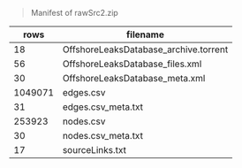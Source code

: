 > Manifest of rawSrc2.zip

rows | filename
-----|---------
18 | OffshoreLeaksDatabase_archive.torrent
56 | OffshoreLeaksDatabase_files.xml
30 | OffshoreLeaksDatabase_meta.xml
1049071 | edges.csv
31 | edges.csv_meta.txt
253923 | nodes.csv
30 | nodes.csv_meta.txt
17 | sourceLinks.txt
